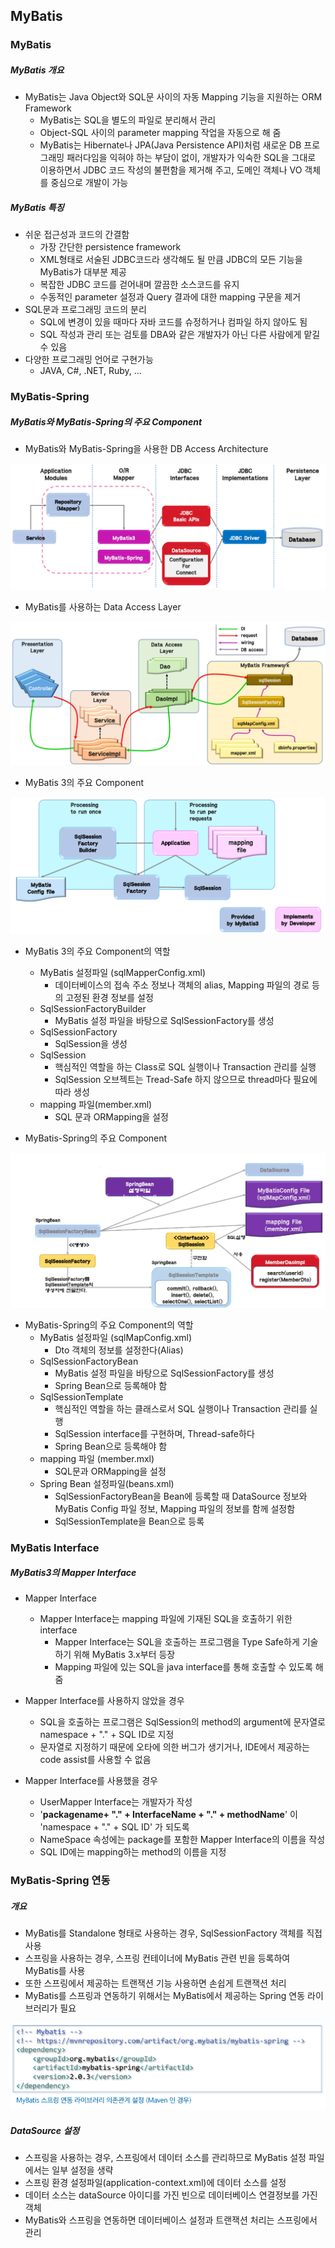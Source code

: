 ## MyBatis

### MyBatis

##### MyBatis 개요

- MyBatis는 Java Object와 SQL문 사이의 자동 Mapping 기능을 지원하는 ORM Framework
  - MyBatis는 SQL을 별도의 파일로 분리해서 관리
  - Object-SQL 사이의 parameter mapping 작업을 자동으로 해 줌
  - MyBatis는 Hibernate나 JPA(Java Persistence API)처럼 새로운 DB 프로그래밍 패러다임을 익혀야 하는 부담이 없이, 개발자가 익숙한 SQL을 그대로 이용하면서 JDBC 코드 작성의 불편함을 제거해 주고, 도메인 객체나 VO 객체를 중심으로 개발이 가능

##### MyBatis 특징

- 쉬운 접근성과 코드의 간결함
  - 가장 간단한 persistence framework
  - XML형태로 서술된 JDBC코드라 생각해도 될 만큼 JDBC의 모든 기능을 MyBatis가 대부분 제공
  - 복잡한 JDBC 코드를 걷어내며 깔끔한 소스코드를 유지
  - 수동적인 parameter 설정과 Query 결과에 대한 mapping 구문을 제거
- SQL문과 프로그래밍 코드의 분리
  - SQL에 변경이 있을 때마다 자바 코드를 슈정하거나 컴파일 하지 않아도 됨
  - SQL 작성과 관리 또는 검토를 DBA와 같은 개발자가 아닌 다른 사람에게 맡길 수 있음
- 다양한 프로그래밍 언어로 구현가능
  - JAVA, C#, .NET, Ruby, ...

### MyBatis-Spring

##### MyBatis와 MyBatis-Spring의 주요 Component

- MyBatis와 MyBatis-Spring을 사용한 DB Access Architecture

<img src="mybatisSpring.PNG"><br>

- MyBatis를 사용하는 Data Access Layer

<img src="dataAccessLayer.PNG"><br>

- MyBatis 3의 주요 Component

<img src="component.PNG"><br>

- MyBatis 3의 주요 Component의 역할

  - MyBatis 설정파일 (sqlMapperConfig.xml)
    - 데이터베이스의 접속 주소 정보나 객체의 alias, Mapping 파일의 경로 등의 고정된 환경 정보를 설정
  - SqlSessionFactoryBuilder
    - MyBatis 설정 파일을 바탕으로 SqlSessionFactory를 생성
  - SqlSessionFactory
    - SqlSession을 생성
  - SqlSession
    - 핵심적인 역할을 하는 Class로 SQL 실행이나 Transaction 관리를 실행
    - SqlSession 오브젝트는 Tread-Safe 하지 않으므로 thread마다 필요에 따라 생성
  - mapping 파일(member.xml)
    - SQL 문과 ORMapping을 설정

- MyBatis-Spring의 주요 Component

<img src="mscomponent.PNG"><br>

- MyBatis-Spring의 주요 Component의 역할
  - MyBatis 설정파일 (sqlMapConfig.xml)
    - Dto 객체의 정보를 설정한다(Alias)
  - SqlSessionFactoryBean
    - MyBatis 설정 파일을 바탕으로 SqlSessionFactory를 생성
    - Spring Bean으로 등록해야 함
  - SqlSessionTemplate
    - 핵심적인 역할을 하는 클래스로서 SQL 실행이나 Transaction 관리를 실행
    - SqlSession interface를 구현하며, Thread-safe하다
    - Spring Bean으로 등록해야 함
  - mapping 파일 (member.mxl)
    - SQL문과 ORMapping을 설정
  - Spring Bean 설정파일(beans.xml)
    - SqlSessionFactoryBean을 Bean에 등록할 때 DataSource 정보와 MyBatis Config 파일 정보, Mapping 파일의 정보를 함께 설정함
    - SqlSessionTemplate을 Bean으로 등록

### MyBatis Interface

##### MyBatis3의 Mapper Interface

- Mapper Interface

  - Mapper Interface는 mapping 파일에 기재된 SQL을 호출하기 위한 interface
    - Mapper Interface는 SQL을 호출하는 프로그램을 Type Safe하게 기술하기 위해 MyBatis 3.x부터 등장
    - Mapping 파일에 있는 SQL을 java interface를 통해 호출할 수 있도록 해 줌

- Mapper Interface를 사용하지 않았을 경우

  - SQL을 호출하는 프로그램은 SqlSession의 method의 argument에 문자열로 namespace + "." + SQL ID로 지정
  - 문자열로 지정하기 때문에 오타에 의한 버그가 생기거나, IDE에서 제공하는 code assist를 사용할 수 없음

- Mapper Interface를 사용했을 경우
  - UserMapper Interface는 개발자가 작성
  - '**packagename+ "." + InterfaceName + "." + methodName**' 이 'namespace + "." + SQL ID' 가 되도록
  - NameSpace 속성에는 package를 포함한 Mapper Interface의 이름을 작성
  - SQL ID에는 mapping하는 method의 이름을 지정

### MyBatis-Spring 연동

##### 개요

- MyBatis를 Standalone 형태로 사용하는 경우, SqlSessionFactory 객체를 직접 사용
- 스프링을 사용하는 경우, 스프링 컨테이너에 MyBatis 관련 빈을 등록하여 MyBatis를 사용
- 또한 스프링에서 제공하는 트랜잭션 기능 사용하면 손쉽게 트랜잭션 처리
- MyBatis를 스프링과 연동하기 위해서는 MyBatis에서 제공하는 Spring 연동 라이브러리가 필요

<img src="maven.PNG"><br>

##### DataSource 설정

- 스프링을 사용하는 경우, 스프링에서 데이터 소스를 관리하므로 MyBatis 설정 파일에서는 일부 설정을 생략
- 스프링 환경 설정파일(application-context.xml)에 데이터 소스를 설정
- 데이터 소스는 dataSource 아이디를 가진 빈으로 데이터베이스 연결정보를 가진 객체
- MyBatis와 스프링을 연동하면 데이터베이스 설정과 트랜잭션 처리는 스프링에서 관리
